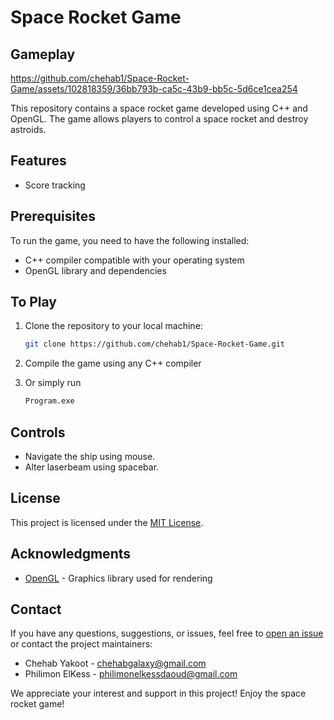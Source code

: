 # Space Rocket Game

## Gameplay

https://github.com/chehab1/Space-Rocket-Game/assets/102818359/36bb793b-ca5c-43b9-bb5c-5d6ce1cea254


This repository contains a space rocket game developed using C++ and OpenGL. The game allows players to control a space rocket and destroy astroids.

## Features

- Score tracking 

## Prerequisites

To run the game, you need to have the following installed:

- C++ compiler compatible with your operating system
- OpenGL library and dependencies

## To Play

1. Clone the repository to your local machine:

   ```bash
   git clone https://github.com/chehab1/Space-Rocket-Game.git
   ```

2. Compile the game using any C++ compiler

3. Or simply run 
   ```bash
   Program.exe
   ```

## Controls

- Navigate the ship using mouse.
- Alter laserbeam using spacebar.

## License

This project is licensed under the [MIT License](LICENSE).

## Acknowledgments

- [OpenGL](https://www.opengl.org/) - Graphics library used for rendering

## Contact

If you have any questions, suggestions, or issues, feel free to [open an issue](https://github.com/chehab1/Space-Rocket-Game/issues) or contact the project maintainers:

- Chehab Yakoot - chehabgalaxy@gmail.com
- Philimon ElKess - philimonelkessdaoud@gmail.com

We appreciate your interest and support in this project! Enjoy the space rocket game!
